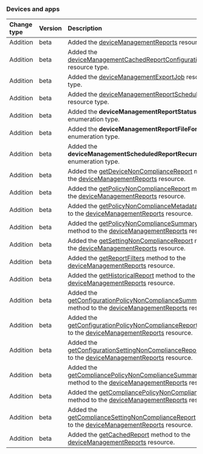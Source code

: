 ### Devices and apps

| **Change type** | **Version** | **Description** |
|:---|:---|:---|
|Addition|beta|Added the [deviceManagementReports](https://docs.microsoft.com/en-us/graph/api/resources/intune-deviceManagementReports?view=graph-rest-beta) resource type.|
|Addition|beta|Added the [deviceManagementCachedReportConfiguration](https://docs.microsoft.com/en-us/graph/api/resources/intune-deviceManagementCachedReportConfiguration?view=graph-rest-beta) resource type.|
|Addition|beta|Added the [deviceManagementExportJob](https://docs.microsoft.com/en-us/graph/api/resources/intune-deviceManagementExportJob?view=graph-rest-beta) resource type.|
|Addition|beta|Added the [deviceManagementReportSchedule](https://docs.microsoft.com/en-us/graph/api/resources/intune-deviceManagementReportSchedule?view=graph-rest-beta) resource type.|
|Addition|beta|Added the **deviceManagementReportStatus** enumeration type.|
|Addition|beta|Added the **deviceManagementReportFileFormat** enumeration type.|
|Addition|beta|Added the **deviceManagementScheduledReportRecurrence** enumeration type.|
|Addition|beta|Added the [getDeviceNonComplianceReport](https://docs.microsoft.com/en-us/graph/api/intune-deviceManagementReports-getDeviceNonComplianceReport?view=graph-rest-beta) method to the [deviceManagementReports](https://docs.microsoft.com/en-us/graph/api/resources/intune-deviceManagementReports?view=graph-rest-beta) resource.|
|Addition|beta|Added the [getPolicyNonComplianceReport](https://docs.microsoft.com/en-us/graph/api/intune-deviceManagementReports-getPolicyNonComplianceReport?view=graph-rest-beta) method to the [deviceManagementReports](https://docs.microsoft.com/en-us/graph/api/resources/intune-deviceManagementReports?view=graph-rest-beta) resource.|
|Addition|beta|Added the [getPolicyNonComplianceMetadata](https://docs.microsoft.com/en-us/graph/api/intune-deviceManagementReports-getPolicyNonComplianceMetadata?view=graph-rest-beta) method to the [deviceManagementReports](https://docs.microsoft.com/en-us/graph/api/resources/intune-deviceManagementReports?view=graph-rest-beta) resource.|
|Addition|beta|Added the [getPolicyNonComplianceSummaryReport](https://docs.microsoft.com/en-us/graph/api/intune-deviceManagementReports-getPolicyNonComplianceSummaryReport?view=graph-rest-beta) method to the [deviceManagementReports](https://docs.microsoft.com/en-us/graph/api/resources/intune-deviceManagementReports?view=graph-rest-beta) resource.|
|Addition|beta|Added the [getSettingNonComplianceReport](https://docs.microsoft.com/en-us/graph/api/intune-deviceManagementReports-getSettingNonComplianceReport?view=graph-rest-beta) method to the [deviceManagementReports](https://docs.microsoft.com/en-us/graph/api/resources/intune-deviceManagementReports?view=graph-rest-beta) resource.|
|Addition|beta|Added the [getReportFilters](https://docs.microsoft.com/en-us/graph/api/intune-deviceManagementReports-getReportFilters?view=graph-rest-beta) method to the [deviceManagementReports](https://docs.microsoft.com/en-us/graph/api/resources/intune-deviceManagementReports?view=graph-rest-beta) resource.|
|Addition|beta|Added the [getHistoricalReport](https://docs.microsoft.com/en-us/graph/api/intune-deviceManagementReports-getHistoricalReport?view=graph-rest-beta) method to the [deviceManagementReports](https://docs.microsoft.com/en-us/graph/api/resources/intune-deviceManagementReports?view=graph-rest-beta) resource.|
|Addition|beta|Added the [getConfigurationPolicyNonComplianceSummaryReport](https://docs.microsoft.com/en-us/graph/api/intune-deviceManagementReports-getConfigurationPolicyNonComplianceSummaryReport?view=graph-rest-beta) method to the [deviceManagementReports](https://docs.microsoft.com/en-us/graph/api/resources/intune-deviceManagementReports?view=graph-rest-beta) resource.|
|Addition|beta|Added the [getConfigurationPolicyNonComplianceReport](https://docs.microsoft.com/en-us/graph/api/intune-deviceManagementReports-getConfigurationPolicyNonComplianceReport?view=graph-rest-beta) method to the [deviceManagementReports](https://docs.microsoft.com/en-us/graph/api/resources/intune-deviceManagementReports?view=graph-rest-beta) resource.|
|Addition|beta|Added the [getConfigurationSettingNonComplianceReport](https://docs.microsoft.com/en-us/graph/api/intune-deviceManagementReports-getConfigurationSettingNonComplianceReport?view=graph-rest-beta) method to the [deviceManagementReports](https://docs.microsoft.com/en-us/graph/api/resources/intune-deviceManagementReports?view=graph-rest-beta) resource.|
|Addition|beta|Added the [getCompliancePolicyNonComplianceSummaryReport](https://docs.microsoft.com/en-us/graph/api/intune-deviceManagementReports-getCompliancePolicyNonComplianceSummaryReport?view=graph-rest-beta) method to the [deviceManagementReports](https://docs.microsoft.com/en-us/graph/api/resources/intune-deviceManagementReports?view=graph-rest-beta) resource.|
|Addition|beta|Added the [getCompliancePolicyNonComplianceReport](https://docs.microsoft.com/en-us/graph/api/intune-deviceManagementReports-getCompliancePolicyNonComplianceReport?view=graph-rest-beta) method to the [deviceManagementReports](https://docs.microsoft.com/en-us/graph/api/resources/intune-deviceManagementReports?view=graph-rest-beta) resource.|
|Addition|beta|Added the [getComplianceSettingNonComplianceReport](https://docs.microsoft.com/en-us/graph/api/intune-deviceManagementReports-getComplianceSettingNonComplianceReport?view=graph-rest-beta) method to the [deviceManagementReports](https://docs.microsoft.com/en-us/graph/api/resources/intune-deviceManagementReports?view=graph-rest-beta) resource.|
|Addition|beta|Added the [getCachedReport](https://docs.microsoft.com/en-us/graph/api/intune-deviceManagementReports-getCachedReport?view=graph-rest-beta) method to the [deviceManagementReports](https://docs.microsoft.com/en-us/graph/api/resources/intune-deviceManagementReports?view=graph-rest-beta) resource.|
